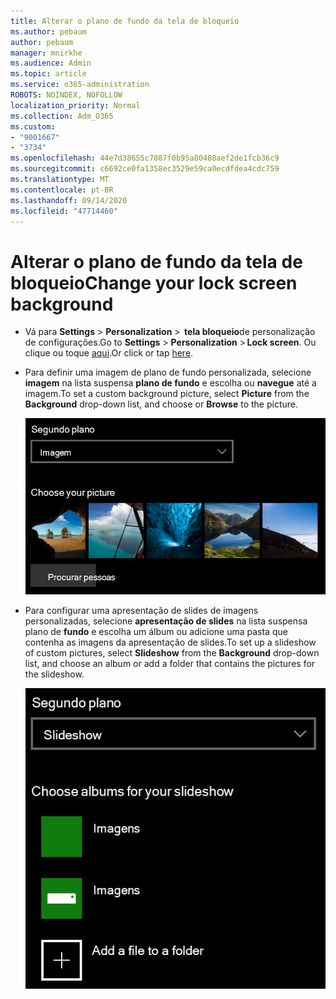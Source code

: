 ```yaml
---
title: Alterar o plano de fundo da tela de bloqueio
ms.author: pebaum
author: pebaum
manager: mnirkhe
ms.audience: Admin
ms.topic: article
ms.service: o365-administration
ROBOTS: NOINDEX, NOFOLLOW
localization_priority: Normal
ms.collection: Adm_O365
ms.custom:
- "9001667"
- "3734"
ms.openlocfilehash: 44e7d38655c7087f0b95a80488aef2de1fcb36c9
ms.sourcegitcommit: c6692ce0fa1358ec3529e59ca0ecdfdea4cdc759
ms.translationtype: MT
ms.contentlocale: pt-BR
ms.lasthandoff: 09/14/2020
ms.locfileid: "47714460"
---
```

# <a name="change-your-lock-screen-background"></a><span data-ttu-id="7a996-102">Alterar o plano de fundo da tela de bloqueio</span><span class="sxs-lookup"><span data-stu-id="7a996-102">Change your lock screen background</span></span>

- <span data-ttu-id="7a996-103">Vá para **Settings**  >  **Personalization**  >  **tela bloqueio**de personalização de configurações.</span><span class="sxs-lookup"><span data-stu-id="7a996-103">Go to **Settings** > **Personalization** > **Lock screen**.</span></span> <span data-ttu-id="7a996-104">Ou clique ou toque [aqui](ms-settings:lockscreen?activationSource=GetHelp).</span><span class="sxs-lookup"><span data-stu-id="7a996-104">Or click or tap [here](ms-settings:lockscreen?activationSource=GetHelp).</span></span>

- <span data-ttu-id="7a996-105">Para definir uma imagem de plano de fundo personalizada, selecione **imagem** na lista suspensa **plano de fundo** e escolha ou **navegue** até a imagem.</span><span class="sxs-lookup"><span data-stu-id="7a996-105">To set a custom background picture, select **Picture** from the **Background** drop-down list, and choose or **Browse** to the picture.</span></span>

  ![Define uma imagem de plano de fundo personalizada.](media/set-custom-background-pic.png)

- <span data-ttu-id="7a996-107">Para configurar uma apresentação de slides de imagens personalizadas, selecione **apresentação de slides** na lista suspensa plano de **fundo** e escolha um álbum ou adicione uma pasta que contenha as imagens da apresentação de slides.</span><span class="sxs-lookup"><span data-stu-id="7a996-107">To set up a slideshow of custom pictures, select **Slideshow** from the **Background** drop-down list, and choose an album or add a folder that contains the pictures for the slideshow.</span></span>

  ![Configurar uma apresentação de slides de imagens personalizadas.](media/set-up-slideshow-background.png)
